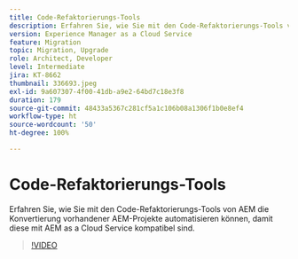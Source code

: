 ```yaml
---
title: Code-Refaktorierungs-Tools
description: Erfahren Sie, wie Sie mit den Code-Refaktorierungs-Tools von AEM die Konvertierung vorhandener AEM-Projekte automatisieren können, damit diese mit AEM as a Cloud Service kompatibel sind.
version: Experience Manager as a Cloud Service
feature: Migration
topic: Migration, Upgrade
role: Architect, Developer
level: Intermediate
jira: KT-8662
thumbnail: 336693.jpeg
exl-id: 9a607307-4f00-41db-a9e2-64bd7c18e3f8
duration: 179
source-git-commit: 48433a5367c281cf5a1c106b08a1306f1b0e8ef4
workflow-type: ht
source-wordcount: '50'
ht-degree: 100%

---
```


# Code-Refaktorierungs-Tools

Erfahren Sie, wie Sie mit den Code-Refaktorierungs-Tools von AEM die Konvertierung vorhandener AEM-Projekte automatisieren können, damit diese mit AEM as a Cloud Service kompatibel sind.

>[!VIDEO](https://video.tv.adobe.com/v/336693?quality=12&learn=on)
